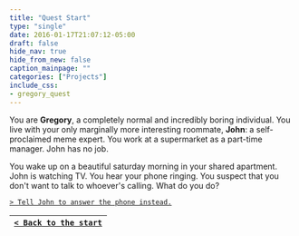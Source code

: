 ```yaml
---
title: "Quest Start"
type: "single"
date: 2016-01-17T21:07:12-05:00
draft: false
hide_nav: true
hide_from_new: false
caption_mainpage: ""
categories: ["Projects"]
include_css:
- gregory_quest
---
```


You are **Gregory**, a completely normal and incredibly boring individual. You live with your only marginally more interesting roommate, **John**: a self-proclaimed meme expert. You work at a supermarket as a part-time manager. John has no job.

You wake up on a beautiful saturday morning in your shared apartment. John is watching TV. You hear your phone ringing. You suspect that you don't want to talk to whoever's calling. What do you do?

[``> Tell John to answer the phone instead.``](../2)

|[``< Back to the start``](../)|
|---|